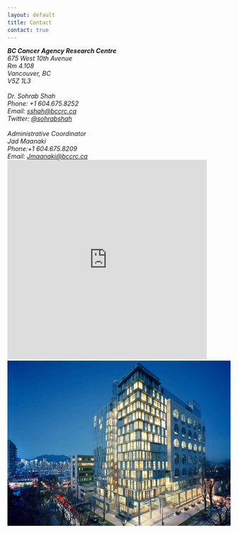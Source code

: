 ```yaml
---
layout: default
title: Contact
contact: true
---
```

<div class="row">
    <div class="col-md-6">
        <address>
	<b> BC Cancer Agency Research Centre</b> <br>
            675 West 10th Avenue<br>
            Rm 4.108<br>
            Vancouver, BC<br>
            V5Z 1L3<br>
            <br>
	    Dr. Sohrab Shah <br>
            Phone: +1 604.675.8252<br>
            Email: <a href="mailto:sshah@bccrc.ca">sshah@bccrc.ca</a> <br> 
	    Twitter: <a href="#" onclick='window.open("https://twitter.com/sohrabshah");return false;'> @sohrabshah</a><br>
	    <br>
	    Administrative Coordinator <br>
	    Jad Maanaki<br>
	    Phone:+1 604.675.8209<br>
	    Email: <a href="mailto:Jmaanaki@bccrc.ca">Jmaanaki@bccrc.ca</a> <br> 
        </address>
    </div>
    <div class="col-md-6">
        <iframe class="pull-right" src="https://www.google.com/maps/embed?pb=!1m18!1m12!1m3!1d2603.7237273648043!2d-123.12166164812054!3d49.26268218000623!2m3!1f0!2f0!3f0!3m2!1i1024!2i768!4f13.1!3m3!1m2!1s0x548673c2cb8966bf%3A0x8120a7e52adbc3f2!2sBC+Cancer+Research+Centre!5e0!3m2!1sen!2sca!4v1499907753719" width="450" height="450" frameborder="0" style="border:0" allowfullscreen></iframe>
    </div>
</div>
<div class="bigspacer"></div>
<div class="row">
	<div class="col-md-12">
        <img class="pull-left" src="/assets/images/BCCRC.jpg">
    </div>
</div>
